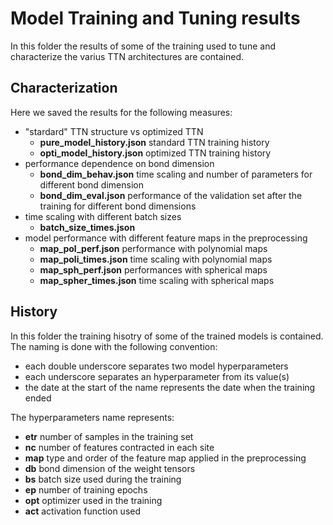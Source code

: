 # Model Training and Tuning results

In this folder the results of some of the training used to tune and characterize the varius TTN architectures are contained. 

## Characterization
Here we saved the results for the following measures:
- "stardard" TTN structure vs optimized TTN
    - **pure_model_history.json** standard TTN training history
    - **opti_model_history.json** optimized TTN training history
- performance dependence on bond dimension
    - **bond_dim_behav.json** time scaling and number of parameters for different bond dimension
    - **bond_dim_eval.json** performance of the validation set after the training for different bond dimensions
- time scaling with different batch sizes
    - **batch_size_times.json** 
- model performance with different feature maps in the preprocessing
    - **map_pol_perf.json** performance with polynomial maps
    - **map_poli_times.json** time scaling with polynomial maps
    - **map_sph_perf.json** performances with spherical maps
    - **map_spher_times.json** time scaling with spherical maps


## History

In this folder the training hisotry of some of the trained models is contained.
The naming is done with the following convention:
- each double underscore separates two model hyperparameters
- each underscore separates an hyperparameter from its value(s)
- the date at the start of the name represents the date when the training ended

The hyperparameters name represents:
- **etr** number of samples in the training set
- **nc** number of features contracted in each site
- **map** type and order of the feature map applied in the preprocessing
- **db** bond dimension of the weight tensors
- **bs** batch size used during the training
- **ep** number of training epochs
- **opt** optimizer used in the training
- **act** activation function used